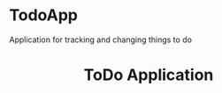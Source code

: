 # TodoApp
Application for  tracking and changing things to do 


<h1 align="center">ToDo Application</h1>
